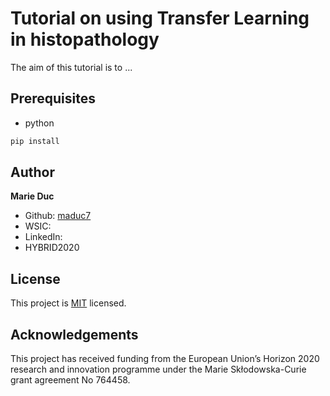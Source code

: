 # Tutorial on using Transfer Learning in histopathology
The aim of this tutorial is to ...

## Prerequisites
- python
```sh
pip install 
```
## Author

**Marie Duc**
- Github: [maduc7](https://github.com/maduc7)
- WSIC:
- LinkedIn:
- HYBRID2020

## License
This project is [MIT](https://github.com/maduc7/tutorial_transfer_learning_tf/LICENSE) licensed.

## Acknowledgements
This project has received funding from the European Union’s Horizon 2020 research and innovation programme under the Marie Skłodowska-Curie grant agreement No 764458.
